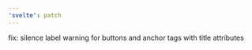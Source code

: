 ```yaml
---
'svelte': patch
---
```


fix: silence label warning for buttons and anchor tags with title attributes
